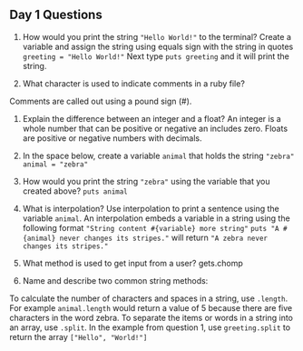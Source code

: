 ## Day 1 Questions

1. How would you print the string `"Hello World!"` to the terminal?
Create a variable and assign the string using equals sign with the string in quotes `greeting = "Hello World!"`
Next type `puts greeting` and it will print the string.

1. What character is used to indicate comments in a ruby file?

Comments are called out using a pound sign (#).

1. Explain the difference between an integer and a float?
An integer is a whole number that can be positive or negative an includes zero.
Floats are positive or negative numbers with decimals.

1. In the space below, create a variable `animal` that holds the string `"zebra"`
`animal = "zebra"`

1. How would you print the string `"zebra"` using the variable that you created above?
`puts animal`

1. What is interpolation? Use interpolation to print a sentence using the variable `animal`.
An interpolation embeds a variable in a string using the following format `"String content #{variable} more string"`
`puts "A #{animal} never changes its stripes."` will return `"A zebra never changes its stripes."`

1. What method is used to get input from a user?
gets.chomp

1. Name and describe two common string methods:

To calculate the number of characters and spaces in a string, use `.length`. For example `animal.length` would return a value of 5 because there are five characters in the word zebra.
To separate the items or words in a string into an array, use `.split`. In the example from question 1, use `greeting.split` to return the array `["Hello", "World!"]`
